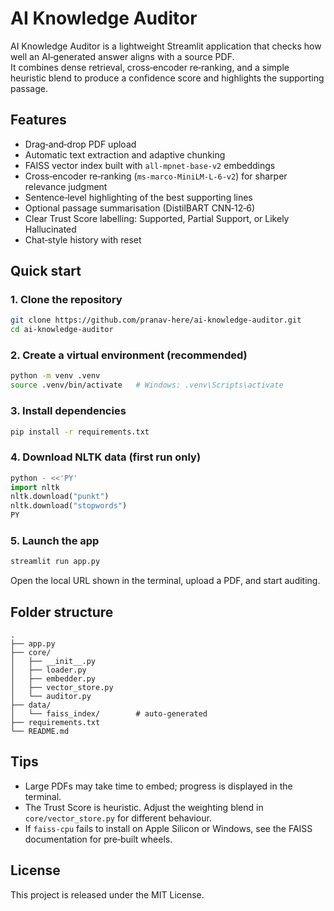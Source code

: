 # AI Knowledge Auditor

AI Knowledge Auditor is a lightweight Streamlit application that checks how well an AI‑generated answer aligns with a source PDF.  
It combines dense retrieval, cross‑encoder re‑ranking, and a simple heuristic blend to produce a confidence score and highlights the supporting passage.

## Features

* Drag‑and‑drop PDF upload  
* Automatic text extraction and adaptive chunking  
* FAISS vector index built with `all‑mpnet‑base‑v2` embeddings  
* Cross‑encoder re‑ranking (`ms‑marco‑MiniLM‑L‑6‑v2`) for sharper relevance judgment  
* Sentence‑level highlighting of the best supporting lines  
* Optional passage summarisation (DistilBART CNN‑12‑6)  
* Clear Trust Score labelling: Supported, Partial Support, or Likely Hallucinated  
* Chat‑style history with reset

## Quick start

### 1. Clone the repository

```bash
git clone https://github.com/pranav-here/ai‑knowledge‑auditor.git
cd ai‑knowledge‑auditor
```

### 2. Create a virtual environment (recommended)

```bash
python -m venv .venv
source .venv/bin/activate   # Windows: .venv\Scripts\activate
```

### 3. Install dependencies

```bash
pip install -r requirements.txt
```

### 4. Download NLTK data (first run only)

```python
python - <<'PY'
import nltk
nltk.download("punkt")
nltk.download("stopwords")
PY
```

### 5. Launch the app

```bash
streamlit run app.py
```

Open the local URL shown in the terminal, upload a PDF, and start auditing.

## Folder structure

```
.
├── app.py
├── core/
│   ├── __init__.py
│   ├── loader.py
│   ├── embedder.py
│   ├── vector_store.py
│   └── auditor.py
├── data/
│   └── faiss_index/        # auto‑generated
├── requirements.txt
└── README.md
```

## Tips

* Large PDFs may take time to embed; progress is displayed in the terminal.  
* The Trust Score is heuristic. Adjust the weighting blend in `core/vector_store.py` for different behaviour.  
* If `faiss-cpu` fails to install on Apple Silicon or Windows, see the FAISS documentation for pre‑built wheels.

## License

This project is released under the MIT License.
